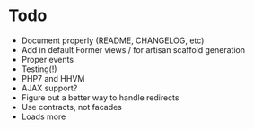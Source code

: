 # Todo

* Document properly (README, CHANGELOG, etc)
* Add in default Former views / for artisan scaffold generation
* Proper events
* Testing(!)
* PHP7 and HHVM
* AJAX support?
* Figure out a better way to handle redirects
* Use contracts, not facades
* Loads more